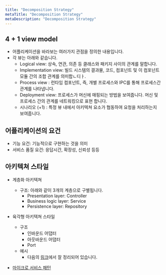```yaml
---
title: "Decomposition Strategy"
metaTitle: "Decomposition Strategy"
metaDescription: "Decomposition Strategy"
---
```


## 4 + 1 view model

- 어플리케이션을 바라보는 여러가지 관점을 정의한 내용입니다.
- 각 뷰는 아래와 같습니다.
  - Logical view: 상속, 연관, 의존 등 클래스와 패키지 사이의 관계를 말합니다.
  - Implementation view: 빌드 시스템의 결과물, 코드, 컴포넌트 및 이 컴포넌트 모듈 간의 조합 관계를 의미합ㄴ디ㅏ.
  - Process view : 런타임 컴포넌트, 즉, 개별 프로세스와 IPC를 통해 프로세스간 관계를 나타냅니다.
  - Deployment view: 프로세스가 머신에 매핑되는 방법을 보여줍니다. 머신 및 프로세스 간의 관계를 네트워킹으로 표현 합니다.
  - 시나리오 (+1) : 특정 뷰 내에서 아키텍쳐 요소가 협동하여 요청을 처리하는지 보여줍니다.

## 어플리케이션의 요건

- 기능 요건: 기능적으로 구현하는 것을 의미
- 서비스 품질 요건: 응답시간, 확장성, 신뢰성 등등

## 아키텍쳐 스타일

- 계층화 아키텍쳐
  - 구조: 아래와 같이 3개의 계층으로 구별됩니다.
    - Presentation layer: Controller
    - Business logic layer: Service
    - Persistence layer: Repository
- 육각형 아키텍쳐 스타일
  - 구조
    - 인바운드 어댑터
    - 아웃바운드 어댑터
    - Port
  - 예시
    - 다음의 [링크](https://herbertograca.com/2017/11/16/explicit-architecture-01-ddd-hexagonal-onion-clean-cqrs-how-i-put-it-all-together/)에서 잘 정리되어 있습니다. 

- [마이크로 서비스 패턴](https://ridibooks.com/books/754028054?_s=instant&_q=%EB%A7%88%EC%9D%B4%ED%81%AC%EB%A1%9C+%EC%84%9C%EB%B9%84%EC%8A%A4+%ED%8C%A8%ED%84%B4)
